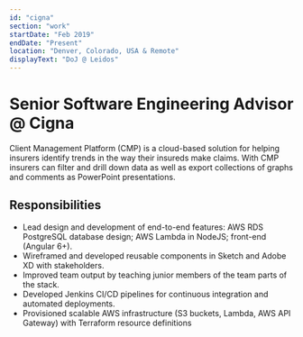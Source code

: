 ```yaml
---
id: "cigna"
section: "work"
startDate: "Feb 2019"
endDate: "Present"
location: "Denver, Colorado, USA & Remote"
displayText: "DoJ @ Leidos"
---
```


# Senior Software Engineering Advisor @ Cigna

Client Management Platform (CMP) is a cloud-based solution for helping insurers identify trends in the way their insureds make claims. With CMP insurers can filter and drill down data as well as export collections of graphs and comments as PowerPoint presentations.

## Responsibilities

* Lead design and development of end-to-end features: AWS RDS PostgreSQL database design; AWS Lambda in NodeJS; front-end (Angular 6+).
* Wireframed and developed reusable components in Sketch and Adobe XD with stakeholders.
* Improved team output by teaching junior members of the team parts of the stack.
* Developed Jenkins CI/CD pipelines for continuous integration and automated deployments.
* Provisioned scalable AWS infrastructure (S3 buckets, Lambda, AWS API Gateway) with Terraform resource definitions
